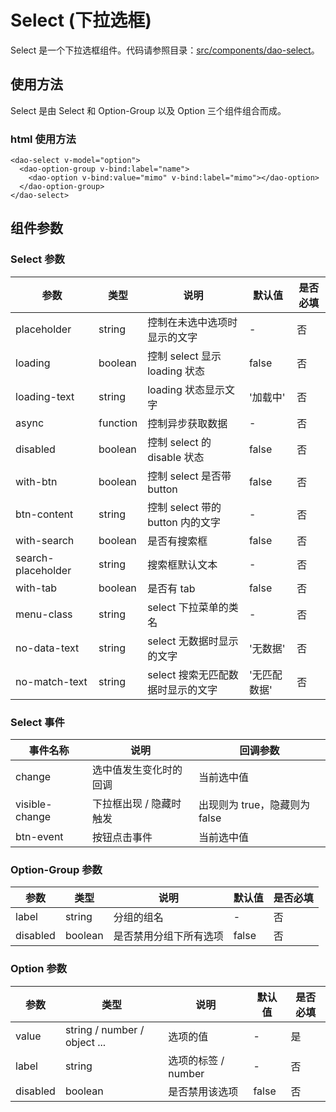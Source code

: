 # Select (下拉选框)

Select 是一个下拉选框组件。代码请参照目录：[src/components/dao-select](../src/componenets/dao-editable-table)。

## 使用方法

Select 是由 Select 和 Option-Group 以及 Option 三个组件组合而成。

### html 使用方法

```
<dao-select v-model="option">
  <dao-option-group v-bind:label="name">
    <dao-option v-bind:value="mimo" v-bind:label="mimo"></dao-option>
  </dao-option-group>
</dao-select>
```

## 组件参数

### Select 参数

| 参数 | 类型 | 说明 | 默认值 | 是否必填 |
|-----|------|-----|-------|---------|
| placeholder | string | 控制在未选中选项时显示的文字 | - | 否 |
| loading |	boolean |	控制 select 显示 loading 状态 |	false | 否 |
| loading-text | string | loading 状态显示文字 | '加载中' | 否 |
| async | function | 控制异步获取数据 | - | 否 |
| disabled | boolean | 控制 select 的 disable 状态 | false | 否 |
| with-btn | boolean | 控制 select 是否带 button | false | 否 |
| btn-content | string | 控制 select 带的 button 内的文字 | - | 否 |
| with-search | boolean | 是否有搜索框 | false | 否 |
| search-placeholder | string | 搜索框默认文本 | - | 否 |
| with-tab | boolean | 是否有 tab | false | 否 |
| menu-class | string | select 下拉菜单的类名 | - | 否 |
| no-data-text | string | select 无数据时显示的文字 | '无数据' | 否 |
| no-match-text | string | select 搜索无匹配数据时显示的文字 | '无匹配数据' | 否 |

### Select 事件

| 事件名称 | 说明 | 回调参数 |
|----------|-----|---------|
| change | 选中值发生变化时的回调 | 当前选中值 |
| visible-change | 下拉框出现 / 隐藏时触发 | 出现则为 true，隐藏则为 false |
| btn-event | 按钮点击事件 | 当前选中值 |

### Option-Group 参数

| 参数 | 类型 | 说明 | 默认值 | 是否必填 |
|-----|-------|------|--------|------|
| label | string | 分组的组名 | - | 否 |
| disabled | boolean | 是否禁用分组下所有选项 | false | 否 |

### Option 参数

| 参数 | 类型 | 说明 | 默认值 | 是否必填 |
|-----|-------|------|--------|------|
| value | string / number / object ... | 选项的值 | - | 是 |
| label | string | 选项的标签 / number | - | 否 |
| disabled | boolean | 是否禁用该选项 | false | 否 |

